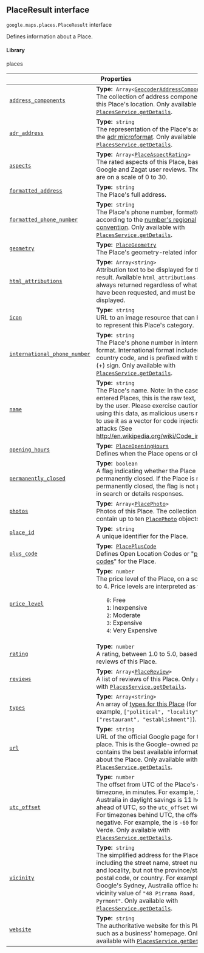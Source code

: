 
<h2 id="PlaceResult">PlaceResult interface</h2>
<p>
<code><span itemprop="path">google.maps.places</span>.<span itemprop="name">PlaceResult</span></code>
interface
</p>
<p>Defines information about a Place.</p>
<h4>Library</h4>
<p>places</p>
<div class="devsite-table-wrapper"><table class="properties responsive" summary="interface PlaceResult - Properties">
<thead>
<tr><th colspan="2">Properties</th>
</tr></thead>
<tbody>
<tr id="PlaceResult.address_components">
<td itemprop="property"><code><a class="secret-link" href="#PlaceResult.address_components"><span>address_components</span></a></code></td>
<td><div><strong>Type:</strong>&nbsp; <code>Array&lt;<a href="GeocoderAddressComponent.md">GeocoderAddressComponent</a>&gt;</code></div>
<div class="desc">The collection of address components for this Place's location. Only available with <code><a href="https://developers.google.com/maps/documentation/javascript/reference/3.33/places-service#PlacesService.getDetails">PlacesService.getDetails</a></code>.</div></td>
</tr>
<tr id="PlaceResult.adr_address">
<td itemprop="property"><code><a class="secret-link" href="#PlaceResult.adr_address"><span>adr_address</span></a></code></td>
<td><div><strong>Type:</strong>&nbsp; <code>string</code></div>
<div class="desc">The representation of the Place's address in the <a href="http://microformats.org/wiki/adr">adr microformat</a>. Only available with <code><a href="https://developers.google.com/maps/documentation/javascript/reference/3.33/places-service#PlacesService.getDetails">PlacesService.getDetails</a></code>.</div></td>
</tr>
<tr id="PlaceResult.aspects">
<td itemprop="property"><code><a class="secret-link" href="#PlaceResult.aspects"><span>aspects</span></a></code></td>
<td><div><strong>Type:</strong>&nbsp; <code>Array&lt;<a href="PlaceAspectRating.md">PlaceAspectRating</a>&gt;</code></div>
<div class="desc">The rated aspects of this Place, based on Google and Zagat user reviews. The ratings are on a scale of 0 to 30.</div></td>
</tr>
<tr id="PlaceResult.formatted_address">
<td itemprop="property"><code><a class="secret-link" href="#PlaceResult.formatted_address"><span>formatted_address</span></a></code></td>
<td><div><strong>Type:</strong>&nbsp; <code>string</code></div>
<div class="desc">The Place's full address.</div></td>
</tr>
<tr id="PlaceResult.formatted_phone_number">
<td itemprop="property"><code><a class="secret-link" href="#PlaceResult.formatted_phone_number"><span>formatted_phone_number</span></a></code></td>
<td><div><strong>Type:</strong>&nbsp; <code>string</code></div>
<div class="desc">The Place's phone number, formatted according to the <a href="http://en.wikipedia.org/wiki/Local_conventions_for_writing_telephone_numbers"> number's regional convention</a>. Only available with <code><a href="https://developers.google.com/maps/documentation/javascript/reference/3.33/places-service#PlacesService.getDetails">PlacesService.getDetails</a></code>.</div></td>
</tr>
<tr id="PlaceResult.geometry">
<td itemprop="property"><code><a class="secret-link" href="#PlaceResult.geometry"><span>geometry</span></a></code></td>
<td><div><strong>Type:</strong>&nbsp; <code><a href="PlaceGeometry.md">PlaceGeometry</a></code></div>
<div class="desc">The Place's geometry-related information.</div></td>
</tr>
<tr id="PlaceResult.html_attributions">
<td itemprop="property"><code><a class="secret-link" href="#PlaceResult.html_attributions"><span>html_attributions</span></a></code></td>
<td><div><strong>Type:</strong>&nbsp; <code>Array&lt;string&gt;</code></div>
<div class="desc">Attribution text to be displayed for this Place result. Available <code>html_attributions</code> are always returned regardless of what <code>fields</code> have been requested, and must be displayed.</div></td>
</tr>
<tr id="PlaceResult.icon">
<td itemprop="property"><code><a class="secret-link" href="#PlaceResult.icon"><span>icon</span></a></code></td>
<td><div><strong>Type:</strong>&nbsp; <code>string</code></div>
<div class="desc">URL to an image resource that can be used to represent this Place's category.</div></td>
</tr>
<tr id="PlaceResult.international_phone_number">
<td itemprop="property"><code><a class="secret-link" href="#PlaceResult.international_phone_number"><span>international_phone_number</span></a></code></td>
<td><div><strong>Type:</strong>&nbsp; <code>string</code></div>
<div class="desc">The Place's phone number in international format. International format includes the country code, and is prefixed with the plus (+) sign. Only available with <code><a href="https://developers.google.com/maps/documentation/javascript/reference/3.33/places-service#PlacesService.getDetails">PlacesService.getDetails</a></code>.</div></td>
</tr>
<tr id="PlaceResult.name">
<td itemprop="property"><code><a class="secret-link" href="#PlaceResult.name"><span>name</span></a></code></td>
<td><div><strong>Type:</strong>&nbsp; <code>string</code></div>
<div class="desc">The Place's name. Note: In the case of user entered Places, this is the raw text, as typed by the user. Please exercise caution when using this data, as malicious users may try to use it as a vector for code injection attacks (See <a href="http://en.wikipedia.org/wiki/Code_injection"> http://en.wikipedia.org/wiki/Code_injection</a>).</div></td>
</tr>
<tr id="PlaceResult.opening_hours">
<td itemprop="property"><code><a class="secret-link" href="#PlaceResult.opening_hours"><span>opening_hours</span></a></code></td>
<td><div><strong>Type:</strong>&nbsp; <code><a href="PlaceOpeningHours.md">PlaceOpeningHours</a></code></div>
<div class="desc">Defines when the Place opens or closes.</div></td>
</tr>
<tr id="PlaceResult.permanently_closed">
<td itemprop="property"><code><a class="secret-link" href="#PlaceResult.permanently_closed"><span>permanently_closed</span></a></code></td>
<td><div><strong>Type:</strong>&nbsp; <code>boolean</code></div>
<div class="desc">A flag indicating whether the Place is permanently closed. If the Place is not permanently closed, the flag is not present in search or details responses.</div></td>
</tr>
<tr id="PlaceResult.photos">
<td itemprop="property"><code><a class="secret-link" href="#PlaceResult.photos"><span>photos</span></a></code></td>
<td><div><strong>Type:</strong>&nbsp; <code>Array&lt;<a href="PlacePhoto.md">PlacePhoto</a>&gt;</code></div>
<div class="desc">Photos of this Place. The collection will contain up to ten <code><a href="PlacePhoto.md">PlacePhoto</a></code> objects.</div></td>
</tr>
<tr id="PlaceResult.place_id">
<td itemprop="property"><code><a class="secret-link" href="#PlaceResult.place_id"><span>place_id</span></a></code></td>
<td><div><strong>Type:</strong>&nbsp; <code>string</code></div>
<div class="desc">A unique identifier for the Place.</div></td>
</tr>
<tr id="PlaceResult.plus_code">
<td itemprop="property"><code><a class="secret-link" href="#PlaceResult.plus_code"><span>plus_code</span></a></code></td>
<td><div><strong>Type:</strong>&nbsp; <code><a href="PlacePlusCode.md">PlacePlusCode</a></code></div>
<div class="desc">Defines Open Location Codes or "<a href="https://plus.codes/">plus codes</a>" for the Place.</div></td>
</tr>
<tr id="PlaceResult.price_level">
<td itemprop="property"><code><a class="secret-link" href="#PlaceResult.price_level"><span>price_level</span></a></code></td>
<td><div><strong>Type:</strong>&nbsp; <code>number</code></div>
<div class="desc">The price level of the Place, on a scale of 0 to 4. Price levels are interpreted as follows: <ul style="list-style-type: none;"> <li><code>0</code>: Free </li><li><code>1</code>: Inexpensive </li><li><code>2</code>: Moderate </li><li><code>3</code>: Expensive </li><li><code>4</code>: Very Expensive </li></ul></div></td>
</tr>
<tr id="PlaceResult.rating">
<td itemprop="property"><code><a class="secret-link" href="#PlaceResult.rating"><span>rating</span></a></code></td>
<td><div><strong>Type:</strong>&nbsp; <code>number</code></div>
<div class="desc">A rating, between 1.0 to 5.0, based on user reviews of this Place.</div></td>
</tr>
<tr id="PlaceResult.reviews">
<td itemprop="property"><code><a class="secret-link" href="#PlaceResult.reviews"><span>reviews</span></a></code></td>
<td><div><strong>Type:</strong>&nbsp; <code>Array&lt;<a href="PlaceReview.md">PlaceReview</a>&gt;</code></div>
<div class="desc">A list of reviews of this Place. Only available with <code><a href="https://developers.google.com/maps/documentation/javascript/reference/3.33/places-service#PlacesService.getDetails">PlacesService.getDetails</a></code>.</div></td>
</tr>
<tr id="PlaceResult.types">
<td itemprop="property"><code><a class="secret-link" href="#PlaceResult.types"><span>types</span></a></code></td>
<td><div><strong>Type:</strong>&nbsp; <code>Array&lt;string&gt;</code></div>
<div class="desc">An array of <a href="https://developers.google.com/places/supported_types">types for this Place</a> (for example, <code>["political", "locality"]</code> or <code>["restaurant", "establishment"]</code>).</div></td>
</tr>
<tr id="PlaceResult.url">
<td itemprop="property"><code><a class="secret-link" href="#PlaceResult.url"><span>url</span></a></code></td>
<td><div><strong>Type:</strong>&nbsp; <code>string</code></div>
<div class="desc">URL of the official Google page for this place. This is the Google-owned page that contains the best available information about the Place. Only available with <code><a href="https://developers.google.com/maps/documentation/javascript/reference/3.33/places-service#PlacesService.getDetails">PlacesService.getDetails</a></code>.</div></td>
</tr>
<tr id="PlaceResult.utc_offset">
<td itemprop="property"><code><a class="secret-link" href="#PlaceResult.utc_offset"><span>utc_offset</span></a></code></td>
<td><div><strong>Type:</strong>&nbsp; <code>number</code></div>
<div class="desc">The offset from UTC of the Place's current timezone, in minutes. For example, Sydney, Australia in daylight savings is 11 hours ahead of UTC, so the <code>utc_offset</code> will be <code>660</code>. For timezones behind UTC, the offset is negative. For example, the  is <code>-60</code> for Cape Verde. Only available with <code><a href="https://developers.google.com/maps/documentation/javascript/reference/3.33/places-service#PlacesService.getDetails">PlacesService.getDetails</a></code>.</div></td>
</tr>
<tr id="PlaceResult.vicinity">
<td itemprop="property"><code><a class="secret-link" href="#PlaceResult.vicinity"><span>vicinity</span></a></code></td>
<td><div><strong>Type:</strong>&nbsp; <code>string</code></div>
<div class="desc">The simplified address for the Place, including the street name, street number, and locality, but not the province/state, postal code, or country. For example, Google's Sydney, Australia office has a vicinity value of <code>"48 Pirrama Road, Pyrmont"</code>. Only available with <code><a href="https://developers.google.com/maps/documentation/javascript/reference/3.33/places-service#PlacesService.getDetails">PlacesService.getDetails</a></code>.</div></td>
</tr>
<tr id="PlaceResult.website">
<td itemprop="property"><code><a class="secret-link" href="#PlaceResult.website"><span>website</span></a></code></td>
<td><div><strong>Type:</strong>&nbsp; <code>string</code></div>
<div class="desc">The authoritative website for this Place, such as a business' homepage. Only available with <code><a href="https://developers.google.com/maps/documentation/javascript/reference/3.33/places-service#PlacesService.getDetails">PlacesService.getDetails</a></code>.</div></td>
</tr>
</tbody>
</table></div>

